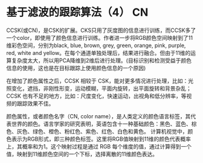 # 基于滤波的跟踪算法（4） CN



CCSK(或CN)，是CSK的扩展。CKS只用了灰度图的信息进行训练，而CCSK多了一个color，即使用了颜色信息进行训练。作者进一步将RGB颜色空间映射到了11维彩色空间，分别为black, blue, brown, grey, green, orange, pink, purple, red, white and yellow。在每个通道单独处理后，结果进行融合。但由于11维的运算复杂度太大，所以用PCA降维到2维后进行处理。(目标识别和检测受益于颜色信息的使用，这也是在目标跟踪上使用颜色信息的一个原因)

在增加了颜色属性之后，CCSK 相较于 CSK，能对更多情况进行处理，比如：光照变化，遮挡，非刚性形变，运动模糊，平面内旋转，出平面旋转和背景杂乱；CCSK 也有不足的地方，比如：尺度变化，快速运动，出视角和低分辨率，等视频的跟踪效果不佳。


颜色属性，或者颜色名字（CN, color name），是人类定义的颜色语言标签，其代表世界的颜色。语言学家的研究表明，英语包含十一种基础颜色：黑色、蓝色、棕色、灰色、绿色、橙色、粉红色、紫色、红色、白色和黄色。
计算机视觉中，颜色表示为RGB形式，即三种颜色标签。这里将RGB值映射到11维的颜色代表概率上，其概率和为1。这个映射过程是通过 RGB 每个维度的值，通过计算得到一个值，映射到11维颜色空间的一个下标，选择离散的11维颜色表达。